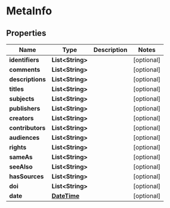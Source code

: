 
# MetaInfo

## Properties
Name | Type | Description | Notes
------------ | ------------- | ------------- | -------------
**identifiers** | **List&lt;String&gt;** |  |  [optional]
**comments** | **List&lt;String&gt;** |  |  [optional]
**descriptions** | **List&lt;String&gt;** |  |  [optional]
**titles** | **List&lt;String&gt;** |  |  [optional]
**subjects** | **List&lt;String&gt;** |  |  [optional]
**publishers** | **List&lt;String&gt;** |  |  [optional]
**creators** | **List&lt;String&gt;** |  |  [optional]
**contributors** | **List&lt;String&gt;** |  |  [optional]
**audiences** | **List&lt;String&gt;** |  |  [optional]
**rights** | **List&lt;String&gt;** |  |  [optional]
**sameAs** | **List&lt;String&gt;** |  |  [optional]
**seeAlso** | **List&lt;String&gt;** |  |  [optional]
**hasSources** | **List&lt;String&gt;** |  |  [optional]
**doi** | **List&lt;String&gt;** |  |  [optional]
**date** | [**DateTime**](DateTime.md) |  |  [optional]



